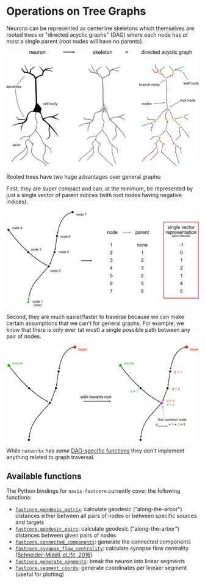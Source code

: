 # Operations on Tree Graphs

Neurons can be represented as centerline skeletons which themselves are
rooted trees or "directed acyclic graphs" (DAG) where each node
has *at most* a single parent (root nodes will have no parents).

![Representing a neuron as directed acyclic graph.](../_static/skeletons.png)

Rooted trees have two huge advantages over general graphs:

First, they are super compact and can, at the minimum, be represented by
just a single vector of parent indices (with root nodes having negative
indices).

![Rooted tree graphs are compact.](../_static/dag.png)

Second, they are much easier/faster to traverse because we can make
certain assumptions that we can't for general graphs. For example,
we know that there is only ever (at most) a single possible path
between any pair of nodes.

![Finding the distance between two nodes.](../_static/traversal.png)

While `networkx` has *some* [DAG-specific functions](https://networkx.org/documentation/stable/reference/algorithms/dag.html) they don't
implement anything related to graph traversal.

## Available functions

The Python bindings for `navis-fastcore` currently cover the following functions:

- [`fastcore.geodesic_matrix`](geodesic.md#navis_fastcore.geodesic_matrix): calculate geodesic ("along-the-arbor") distances either between all pairs of nodes or between specific sources and targets
- [`fastcore.geodesic_pairs`](geodesic.md#navis_fastcore.geodesic_pairs): calculate geodesic ("along-the-arbor") distances between given pairs of nodes
- [`fastcore.connected_components`](cc.md): generate the connected components
- [`fastcore.synapse_flow_centrality`](flow.md): calculate synapse flow centrality ([Schneider-Mizell, eLife, 2016](https://elifesciences.org/articles/12059))
- [`fastcore.generate_segments`](segments.md#generate-segments): break the neuron into linear segments
- [`fastcore.segment_coords`](segments.md#segment-coordinates): generate coordinates per lineaer segment (useful for plotting)

